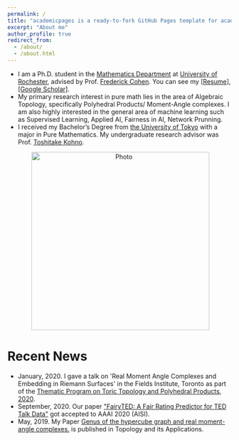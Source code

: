 ```yaml
---
permalink: /
title: "academicpages is a ready-to-fork GitHub Pages template for academic personal websites"
excerpt: "About me"
author_profile: true
redirect_from: 
  - /about/
  - /about.html
---
```


* I am a Ph.D. student in the [Mathematics Department](https://web.math.rochester.edu/) at [University of Rochester](https://www.rochester.edu/), advised by Prof. [Frederick Cohen](https://web.math.rochester.edu/people/faculty/cohf/). You can see my [[Resume](http://anumoshsad.github.io/files/ResumeRecent.pdf)], [[Google Scholar](https://scholar.google.com/citations?user=Czu1NUcAAAAJ&hl=en)].
* My primary research interest in pure math lies in the area of Algebraic Topology, specifically Polyhedral Products/ Moment-Angle complexes. I am also highly interested in the general area of machine learning such as Supervised Learning, Applied AI, Fairness in AI, Network Prunning.
* I received my Bachelor’s Degree from [the University of Tokyo](https://www.u-tokyo.ac.jp/en/index.html) with a major in Pure Mathematics. My undergraduate research advisor was Prof. [Toshitake Kohno](https://www.ms.u-tokyo.ac.jp/~kohno/).

<p align="center">
  <img src="https://anumoshsad.github.io/images/das.JPG?raw=true" alt="Photo" style="width: 400px;"/> 
</p>


# Recent News
* January, 2020. I gave a talk on 'Real Moment Angle Complexes and Embedding in Riemann Surfaces' in the Fields Institute, Toronto as part of the [Thematic Program on Toric Topology and Polyhedral Products, 2020](http://www.fields.utoronto.ca/activities/19-20/toric). 
* September, 2020. Our paper ["FairyTED: A Fair Rating Predictor for TED Talk Data"](https://arxiv.org/abs/1911.11558) got accepted to AAAI 2020 (AISI).
* May, 2019. My Paper [Genus of the hypercube graph and real moment-angle complexes.](https://www.sciencedirect.com/science/article/pii/S0166864119300872) is published in Topology and its Applications.
